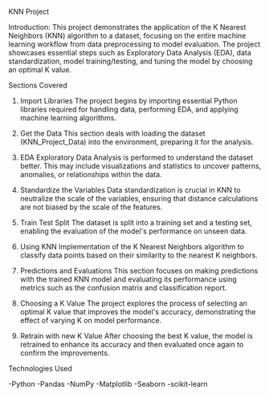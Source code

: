 KNN Project

Introduction:
This project demonstrates the application of the K Nearest Neighbors (KNN) algorithm to a dataset, focusing on the entire machine learning workflow from data preprocessing to model evaluation. The project showcases essential steps such as Exploratory Data Analysis (EDA), data standardization, model training/testing, and tuning the model by choosing an optimal K value.

Sections Covered
1. Import Libraries
The project begins by importing essential Python libraries required for handling data, performing EDA, and applying machine learning algorithms.

2. Get the Data
This section deals with loading the dataset (KNN_Project_Data) into the environment, preparing it for the analysis.

3. EDA
Exploratory Data Analysis is performed to understand the dataset better. This may include visualizations and statistics to uncover patterns, anomalies, or relationships within the data.

4. Standardize the Variables
Data standardization is crucial in KNN to neutralize the scale of the variables, ensuring that distance calculations are not biased by the scale of the features.

5. Train Test Split
The dataset is split into a training set and a testing set, enabling the evaluation of the model's performance on unseen data.

6. Using KNN
Implementation of the K Nearest Neighbors algorithm to classify data points based on their similarity to the nearest K neighbors.

7. Predictions and Evaluations
This section focuses on making predictions with the trained KNN model and evaluating its performance using metrics such as the confusion matrix and classification report.

8. Choosing a K Value
The project explores the process of selecting an optimal K value that improves the model's accuracy, demonstrating the effect of varying K on model performance.

9. Retrain with new K Value
After choosing the best K value, the model is retrained to enhance its accuracy and then evaluated once again to confirm the improvements.

Technologies Used

-Python
-Pandas
-NumPy
-Matplotlib
-Seaborn
-scikit-learn
